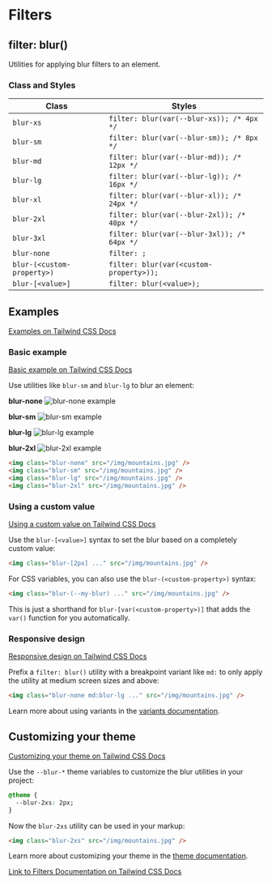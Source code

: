 # Filters

## filter: blur()

Utilities for applying blur filters to an element.

### Class and Styles

| Class             | Styles                                  |
|-------------------|-----------------------------------------|
| `blur-xs`         | `filter: blur(var(--blur-xs)); /* 4px */` |
| `blur-sm`         | `filter: blur(var(--blur-sm)); /* 8px */` |
| `blur-md`         | `filter: blur(var(--blur-md)); /* 12px */`|
| `blur-lg`         | `filter: blur(var(--blur-lg)); /* 16px */`|
| `blur-xl`         | `filter: blur(var(--blur-xl)); /* 24px */`|
| `blur-2xl`        | `filter: blur(var(--blur-2xl)); /* 40px */`|
| `blur-3xl`        | `filter: blur(var(--blur-3xl)); /* 64px */`|
| `blur-none`       | `filter: ;`                             |
| `blur-(<custom-property>)` | `filter: blur(var(<custom-property>));` |
| `blur-[<value>]`    | `filter: blur(<value>);`                |

## Examples

[Examples on Tailwind CSS Docs](https://tailwindcss.com/docs/filter-blur#examples)

### Basic example

[Basic example on Tailwind CSS Docs](https://tailwindcss.com/docs/filter-blur#basic-example)

Use utilities like `blur-sm` and `blur-lg` to blur an element:

**blur-none**
![blur-none example](https://images.unsplash.com/photo-1554629947-334ff61d85dc?ixid=MnwxMjA3fDB8MHxwaG90by1wYWdlfHx8fGVufDB8fHx8&ixlib=rb-1.2.1&auto=format&fit=crop&w=1000&h=1000&q=90)

**blur-sm**
![blur-sm example](https://images.unsplash.com/photo-1554629947-334ff61d85dc?ixid=MnwxMjA3fDB8MHxwaG90by1wYWdlfHx8fGVufDB8fHx8&ixlib=rb-1.2.1&auto=format&fit=crop&w=1000&h=1000&q=90)

**blur-lg**
![blur-lg example](https://images.unsplash.com/photo-1554629947-334ff61d85dc?ixid=MnwxMjA3fDB8MHxwaG90by1wYWdlfHx8fGVufDB8fHx8&ixlib=rb-1.2.1&auto=format&fit=crop&w=1000&h=1000&q=90)

**blur-2xl**
![blur-2xl example](https://images.unsplash.com/photo-1554629947-334ff61d85dc?ixid=MnwxMjA3fDB8MHxwaG90by1wYWdlfHx8fGVufDB8fHx8&ixlib=rb-1.2.1&auto=format&fit=crop&w=1000&h=1000&q=90)

```html
<img class="blur-none" src="/img/mountains.jpg" />
<img class="blur-sm" src="/img/mountains.jpg" />
<img class="blur-lg" src="/img/mountains.jpg" />
<img class="blur-2xl" src="/img/mountains.jpg" />
```

### Using a custom value

[Using a custom value on Tailwind CSS Docs](https://tailwindcss.com/docs/filter-blur#using-a-custom-value)

Use the `blur-[<value>]` syntax to set the blur based on a completely custom value:

```html
<img class="blur-[2px] ..." src="/img/mountains.jpg" />
```

For CSS variables, you can also use the `blur-(<custom-property>)` syntax:

```html
<img class="blur-(--my-blur) ..." src="/img/mountains.jpg" />
```

This is just a shorthand for `blur-[var(<custom-property>)]` that adds the `var()` function for you automatically.

### Responsive design

[Responsive design on Tailwind CSS Docs](https://tailwindcss.com/docs/filter-blur#responsive-design)

Prefix a `filter: blur()` utility with a breakpoint variant like `md:` to only apply the utility at medium screen sizes and above:

```html
<img class="blur-none md:blur-lg ..." src="/img/mountains.jpg" />
```

Learn more about using variants in the [variants documentation](https://tailwindcss.com/docs/hover-focus-and-other-states).

## Customizing your theme

[Customizing your theme on Tailwind CSS Docs](https://tailwindcss.com/docs/filter-blur#customizing-your-theme)

Use the `--blur-*` theme variables to customize the blur utilities in your project:

```css
@theme {
  --blur-2xs: 2px;
}
```

Now the `blur-2xs` utility can be used in your markup:

```html
<img class="blur-2xs" src="/img/mountains.jpg" />
```

Learn more about customizing your theme in the [theme documentation](https://tailwindcss.com/docs/theme#customizing-your-theme).

[Link to Filters Documentation on Tailwind CSS Docs](https://tailwindcss.com/docs/filter)

